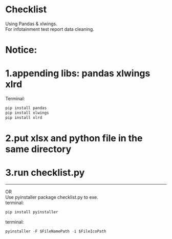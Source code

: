 Checklist
==========
Using Pandas & xlwings.  
For infotainment test report data cleaning.  

Notice: 
==========
# 1.appending libs: pandas xlwings xlrd  
Terminal:  
```python  
pip install pandas  
pip install xlwings  
pip install xlrd  
```  
# 2.put xlsx and python file in the same directory  
# 3.run checklist.py  
---
OR   
Use pyinstaller package checklist.py to exe.  
terminal:
```python 
pip install pyinstaller  
``` 
terminal:  
```python
pyinstaller -F $FileNamePath -i $FileIcoPath  
``` 
